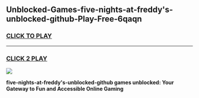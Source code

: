 
## Unblocked-Games-five-nights-at-freddy's-unblocked-github-Play-Free-6qaqn
<h3>
<a href="https://premium76.site?title=five-nights-at-freddy's-unblocked-github&ref=18A1">CLICK TO PLAY</a></h3>
<hr>

<h3>
<a href="https://premium76.site?title=five-nights-at-freddy's-unblocked-github&ref=18A1">CLICK 2 PLAY</a>
  
</h3>

<a href="https://premium76.site?title=five-nights-at-freddy's-unblocked-github&ref=18A1"><img src="https://clearcache.store/games.png"></a>


**five-nights-at-freddy's-unblocked-github games unblocked: Your Gateway to Fun and Accessible Online Gaming**
